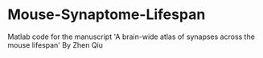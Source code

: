# Mouse-Synaptome-Lifespan
Matlab code for the manuscript 'A brain-wide atlas of synapses across the mouse lifespan'
By Zhen Qiu

